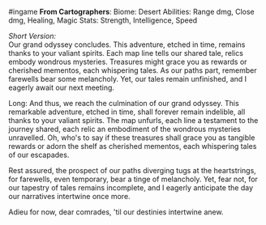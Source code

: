 #ingame 
**From Cartographers**:
Biome: Desert
Abilities: Range dmg, Close dmg, Healing, Magic
Stats: Strength, Intelligence, Speed

*Short Version:*  
Our grand odyssey concludes. This adventure, etched in time, remains thanks to your valiant spirits. Each map line tells our shared tale, relics embody wondrous mysteries. Treasures might grace you as rewards or cherished mementos, each whispering tales. As our paths part, remember farewells bear some melancholy. Yet, our tales remain unfinished, and I eagerly await our next meeting.


Long:
And thus, we reach the culmination of our grand odyssey. This remarkable adventure, etched in time, shall forever remain indelible, all thanks to your valiant spirits. The map unfurls, each line a testament to the journey shared, each relic an embodiment of the wondrous mysteries unravelled. Oh, who's to say if these treasures shall grace you as tangible rewards or adorn the shelf as cherished mementos, each whispering tales of our escapades.

Rest assured, the prospect of our paths diverging tugs at the heartstrings, for farewells, even temporary, bear a tinge of melancholy. Yet, fear not, for our tapestry of tales remains incomplete, and I eagerly anticipate the day our narratives intertwine once more.

Adieu for now, dear comrades, 'til our destinies intertwine anew.
